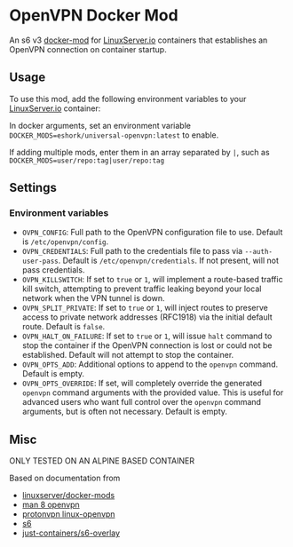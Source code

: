 # OpenVPN Docker Mod

An s6 v3 [docker-mod][linuxserver/docker-mods] for [LinuxServer.io] containers that establishes an OpenVPN connection on container startup.

## Usage

To use this mod, add the following environment variables to your [LinuxServer.io] container:

In docker arguments, set an environment variable `DOCKER_MODS=eshork/universal-openvpn:latest` to enable.

If adding multiple mods, enter them in an array separated by `|`, such as `DOCKER_MODS=user/repo:tag|user/repo:tag`


## Settings
### Environment variables
- `OVPN_CONFIG`: Full path to the OpenVPN configuration file to use. Default is `/etc/openvpn/config`.
- `OVPN_CREDENTIALS`: Full path to the credentials file to pass via `--auth-user-pass`. Default is `/etc/openvpn/credentials`. If not present, will not pass credentials.
- `OVPN_KILLSWITCH`: If set to `true` or `1`, will implement a route-based traffic kill switch, attempting to prevent traffic leaking beyond your local network when the VPN tunnel is down.
- `OVPN_SPLIT_PRIVATE`: If set to `true` or `1`, will inject routes to preserve access to private network addresses (RFC1918) via the initial default route. Default is `false`.
- `OVPN_HALT_ON_FAILURE`: If set to `true` or `1`, will issue `halt` command to stop the container if the OpenVPN connection is lost or could not be established. Default will not attempt to stop the container.
- `OVPN_OPTS_ADD`: Additional options to append to the `openvpn` command. Default is empty.
- `OVPN_OPTS_OVERRIDE`: If set, will completely override the generated `openvpn` command arguments with the provided value. This is useful for advanced users who want full control over the `openvpn` command arguments, but is often not necessary. Default is empty.

## Misc

ONLY TESTED ON AN ALPINE BASED CONTAINER

Based on documentation from
- [linuxserver/docker-mods]
- [man 8 openvpn]
- [protonvpn linux-openvpn]
- [s6]
- [just-containers/s6-overlay]

[LinuxServer.io]: https://www.linuxserver.io/
[protonvpn linux-openvpn]: https://protonvpn.com/support/linux-openvpn
[linuxserver/docker-mods]: https://github.com/linuxserver/docker-mods
[just-containers/s6-overlay]: https://github.com/just-containers/s6-overlay
[man 8 openvpn]: https://manpages.org/openvpn/8
[s6]: https://skarnet.org/software/s6/index.html
